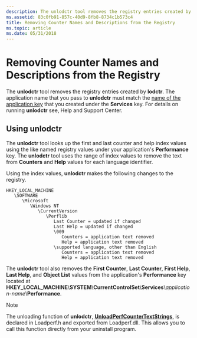 ```yaml
---
description: The unlodctr tool removes the registry entries created by lodctr.
ms.assetid: 83c0fb91-857c-40d9-8fb8-8734c1b573c4
title: Removing Counter Names and Descriptions from the Registry
ms.topic: article
ms.date: 05/31/2018
---
```


# Removing Counter Names and Descriptions from the Registry

The **unlodctr** tool removes the registry entries created by **lodctr**. The application name that you pass to **unlodctr** must match the [name of the application key](creating-the-applications-performance-key.md) that you created under the **Services** key. For details on running **unlodctr** see, Help and Support Center.

## Using unlodctr

The **unlodctr** tool looks up the first and last counter and help index values using the like named registry values under your application's **Performance** key. The **unlodctr** tool uses the range of index values to remove the text from **Counters** and **Help** values for each language identifier.

Using the index values, **unlodctr** makes the following changes to the registry.

```
HKEY_LOCAL_MACHINE
   \SOFTWARE
      \Microsoft
         \Windows NT
            \CurrentVersion
               \Perflib
                  Last Counter = updated if changed
                  Last Help = updated if changed
                  \009
                     Counters = application text removed
                     Help = application text removed
                  \supported language, other than English
                     Counters = application text removed
                     Help = application text removed
```

The **unlodctr** tool also removes the **First Counter**, **Last Counter**, **First Help**, **Last Help**, and **Object List** values from the application's **Performance** key located at **HKEY\_LOCAL\_MACHINE**\\**SYSTEM**\\**CurrentControlSet**\\**Services**\\*application-name*\\**Performance**.

> [!Note]  
> The unloading function of **unlodctr**, [**UnloadPerfCounterTextStrings**](/windows/desktop/api/Loadperf/nf-loadperf-unloadperfcountertextstringsa), is declared in Loadperf.h and exported from Loadperf.dll. This allows you to call this function directly from your uninstall program.

 

 

 




